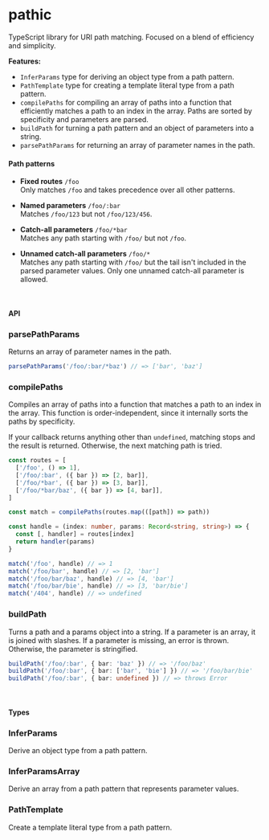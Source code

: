 # pathic

TypeScript library for URI path matching. Focused on a blend of efficiency and simplicity.

**Features:**

- `InferParams` type for deriving an object type from a path pattern.
- `PathTemplate` type for creating a template literal type from a path pattern.
- `compilePaths` for compiling an array of paths into a function that efficiently matches a path to an index in the array. Paths are sorted by specificity and parameters are parsed.
- `buildPath` for turning a path pattern and an object of parameters into a string.
- `parsePathParams` for returning an array of parameter names in the path.

#### Path patterns

- **Fixed routes** `/foo`  
  Only matches `/foo` and takes precedence over all other patterns.

- **Named parameters** `/foo/:bar`  
  Matches `/foo/123` but not `/foo/123/456`.

- **Catch-all parameters** `/foo/*bar`  
  Matches any path starting with `/foo/` but not `/foo`.

- **Unnamed catch-all parameters** `/foo/*`  
  Matches any path starting with `/foo/` but the tail isn't included in the
  parsed parameter values. Only one unnamed catch-all parameter is allowed.

&nbsp;

#### API

### parsePathParams

Returns an array of parameter names in the path.

```ts
parsePathParams('/foo/:bar/*baz') // => ['bar', 'baz']
```

### compilePaths

Compiles an array of paths into a function that matches a path to an index in the array. This function is order-independent, since it internally sorts the paths by specificity.

If your callback returns anything other than `undefined`, matching stops and the result is returned. Otherwise, the next matching path is tried.

```ts
const routes = [
  ['/foo', () => 1],
  ['/foo/:bar', ({ bar }) => [2, bar]],
  ['/foo/*bar', ({ bar }) => [3, bar]],
  ['/foo/*bar/baz', ({ bar }) => [4, bar]],
]

const match = compilePaths(routes.map(([path]) => path))

const handle = (index: number, params: Record<string, string>) => {
  const [, handler] = routes[index]
  return handler(params)
}

match('/foo', handle) // => 1
match('/foo/bar', handle) // => [2, 'bar']
match('/foo/bar/baz', handle) // => [4, 'bar']
match('/foo/bar/bie', handle) // => [3, 'bar/bie']
match('/404', handle) // => undefined
```

### buildPath

Turns a path and a params object into a string. If a parameter is an array, it is joined with slashes. If a parameter is missing, an error is thrown. Otherwise, the parameter is stringified.

```ts
buildPath('/foo/:bar', { bar: 'baz' }) // => '/foo/baz'
buildPath('/foo/:bar', { bar: ['bar', 'bie'] }) // => '/foo/bar/bie'
buildPath('/foo/:bar', { bar: undefined }) // => throws Error
```

&nbsp;

#### Types

### InferParams

Derive an object type from a path pattern.

### InferParamsArray

Derive an array from a path pattern that represents parameter values.

### PathTemplate

Create a template literal type from a path pattern.
